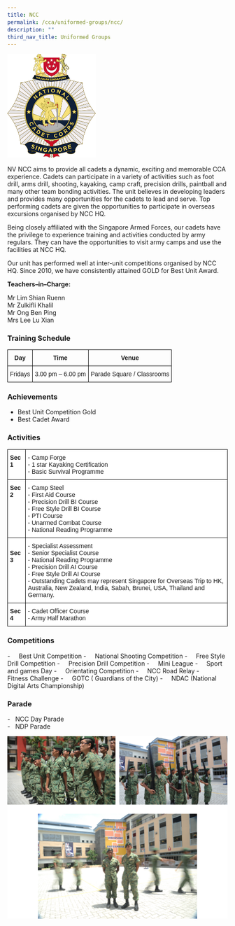 ```yaml
---
title: NCC
permalink: /cca/uniformed-groups/ncc/
description: ""
third_nav_title: Uniformed Groups
---
```

<img src="/images/NCC_Badge.png" 
     style="width:40%">

NV NCC aims to provide all cadets a dynamic, exciting and memorable CCA experience. Cadets can participate in a variety of activities such as foot drill, arms drill, shooting, kayaking, camp craft, precision drills, paintball and many other team bonding activities. The unit believes in developing leaders and provides many opportunities for the cadets to lead and serve. Top performing cadets are given the opportunities to participate in overseas excursions organised by NCC HQ.

  

Being closely affiliated with the Singapore Armed Forces, our cadets have the privilege to experience training and activities conducted by army regulars. They can have the opportunities to visit army camps and use the facilities at NCC HQ.  

  

Our unit has performed well at inter-unit competitions organised by NCC HQ. Since 2010, we have consistently attained GOLD for Best Unit Award.

  

  

**Teachers–in–Charge:**

Mr Lim Shian Ruenn <br>
Mr Zulkifli Khalil <br>
Mr Ong Ben Ping <br>
Mrs Lee Lu Xian

  

### Training Schedule

<style type="text/css">
.tg  {border-collapse:collapse;border-spacing:0;}
.tg td{border-color:black;border-style:solid;border-width:1px;font-family:Arial, sans-serif;font-size:14px;
  overflow:hidden;padding:10px 5px;word-break:normal;}
.tg th{border-color:black;border-style:solid;border-width:1px;font-family:Arial, sans-serif;font-size:14px;
  font-weight:normal;overflow:hidden;padding:10px 5px;word-break:normal;}
.tg .tg-baqh{text-align:center;vertical-align:top}
.tg .tg-amwm{font-weight:bold;text-align:center;vertical-align:top}
</style>
<table class="tg">
<thead>
  <tr>
    <th class="tg-amwm">Day</th>
    <th class="tg-amwm">Time</th>
    <th class="tg-amwm">Venue</th>
  </tr>
</thead>
<tbody>
  <tr>
    <td class="tg-baqh">Fridays</td>
    <td class="tg-baqh">3.00 pm – 6.00 pm</td>
    <td class="tg-baqh">Parade Square / Classrooms</td>
  </tr>
</tbody>
</table>

### Achievements

- Best Unit Competition Gold
- Best Cadet Award

### Activities

<style type="text/css">
.tg  {border-collapse:collapse;border-spacing:0;}
.tg td{border-color:black;border-style:solid;border-width:1px;font-family:Arial, sans-serif;font-size:14px;
  overflow:hidden;padding:10px 5px;word-break:normal;}
.tg th{border-color:black;border-style:solid;border-width:1px;font-family:Arial, sans-serif;font-size:14px;
  font-weight:normal;overflow:hidden;padding:10px 5px;word-break:normal;}
.tg .tg-dgl5{background-color:#FFF;font-weight:bold;text-align:left;vertical-align:top}
.tg .tg-ktyi{background-color:#FFF;text-align:left;vertical-align:top}
</style>
<table class="tg">
<thead>
  <tr>
    <th class="tg-dgl5">Sec 1</th>
    <th class="tg-ktyi">-  Camp Forge<br>-  1 star Kayaking Certification<br>-  Basic Survival Programme</th>
  </tr>
</thead>
<tbody>
  <tr>
    <td class="tg-dgl5">Sec 2 </td>
    <td class="tg-ktyi">-  Camp Steel<br>-  First Aid Course<br>-  Precision Drill BI Course<br>-  Free Style Drill BI Course<br>-  PTI Course<br>-  Unarmed Combat Course<br>-  National Reading Programme</td>
  </tr>
  <tr>
    <td class="tg-dgl5"> <br>Sec 3</td>
    <td class="tg-ktyi">-  Specialist Assessment<br>-  Senior Specialist Course<br>-  National Reading Programme <br>-  Precision Drill AI Course<br>-  Free Style Drill AI Course<br>-  Outstanding Cadets may represent Singapore for Overseas Trip to HK, <span style="background-color:initial">Australia, New Zealand, India, Sabah, Brunei, USA, Thailand and Germany.</span></td>
  </tr>
  <tr>
    <td class="tg-dgl5"> Sec 4</td>
    <td class="tg-ktyi">- Cadet Officer Course<br>- Army Half Marathon</td>
  </tr>
</tbody>
</table>


### Competitions


-     Best Unit Competition
-     National Shooting Competition
-     Free Style Drill Competition
-     Precision Drill Competition
-     Mini League
-     Sport and games Day
-     Orientating Competition
-     NCC Road Relay
-     Fitness Challenge
-     GOTC ( Guardians of the City)
-     NDAC (National Digital Arts Championship)

### Parade

-   NCC Day Parade  
-   NDP Parade

![](/images/ncc.png)